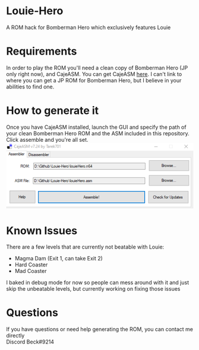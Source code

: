 # Louie-Hero
A ROM hack for Bomberman Hero which exclusively features Louie

# Requirements
In order to play the ROM you'll need a clean copy of Bomberman Hero (JP only right now), and CajeASM. You can get CajeASM [here](https://www.romhacking.net/utilities/1085/). I can't link to where you can get a JP ROM for Bomberman Hero, but I believe in your abilities to find one.

# How to generate it
Once you have CajeASM installed, launch the GUI and specify the path of your clean Bomberman Hero ROM and the ASM included in this repository. Click assemble and you're all set.
![](./Screenshots/CajeASM.png)

# Known Issues
There are a few levels that are currently not beatable with Louie:
- Magma Dam (Exit 1, can take Exit 2)
- Hard Coaster
- Mad Coaster

I baked in debug mode for now so people can mess around with it and just skip the unbeatable levels, but currently working on fixing those issues

# Questions
If you have questions or need help generating the ROM, you can contact me directly  
Discord Beck#9214
